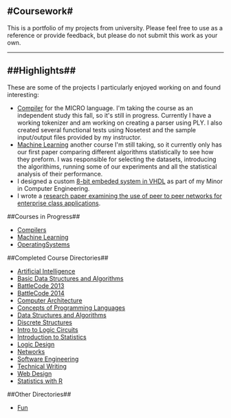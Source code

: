 #Coursework#
-----------
This is a portfolio of my projects from university. Please feel free to use as a reference or provide feedback, but please do not submit this work as your own. 
________________
##Highlights##
--------------
These are some of the projects I particularly enjoyed working on and found interesting:
* [Compiler](Compilers/) for the MICRO language. I'm taking the course as an independent study this fall, so it's still in progress. Currently I have a working tokenizer and am working on creating a parser using PLY. I also created several functional tests using Nosetest and the sample input/output files provided by my instructor. 
* [Machine Learning](MachineLearning/) another course I'm still taking, so it currently only has our first paper comparing different algorithms statistically to see how they preform. I was responsible for selecting the datasets, introducing the algorithims, running some of our experiments and all the statistical analysis of their performance. 
* I designed a custom [8-bit embeded system in VHDL](Previous%20Classes/Logic%20Design/Final%20Project) as part of my Minor in Computer Engineering.  
* I wrote a [research paper examining the use of peer to peer networks for enterprise class applications](Previous%20Classes/Technical%20Writing/Research%20Paper.docx). 

##Courses in Progress##
* [Compilers](Compilers/)
* [Machine Learning](MachineLearning/)
* [OperatingSystems](OperatingSystems/)

##Completed Course Directories##
* [Artificial Intelligence](Previous%20Classes/Artificial%20Intelligence/)
* [Basic Data Structures and Algorithms](Previous%20Classes/Basic%20Data%20Structures/)
* [BattleCode 2013](Previous%20Classes/BattleCode2013/)
* [BattleCode 2014](Previous%20Classes/BattleCode2014/)
* [Computer Architecture](Previous%20Classes/Computer%20Architecture/)
* [Concepts of Programming Languages](Previous%20Classes/Concepts%20of%20Programming%20Languages/)
* [Data Structures and Algorithms](Previous%20Classes/Data%20Structures/)
* [Discrete Structures](Previous%20Classes/Discrete%20Structures/)
* [Intro to Logic Circuits](Previous%20Classes/Intro%20to%20Logic%20Circuits/)
* [Introduction to Statistics](Previous%20Classes/Introduction%20to%20Statistics)
* [Logic Design](Previous%20Classes/Logic%20Design/)
* [Networks](Previous%20Classes/Networks)
* [Software Engineering](Previous%20Classes/Software%20Engineering)
* [Technical Writing](Previous%20Classes/Technical%20Writing)
* [Web Design](Previous%20Classes/Web%20Design/)
* [Statistics with R](Previous%20Classes/stat217)


##Other Directories##
* [Fun](Fun/)
